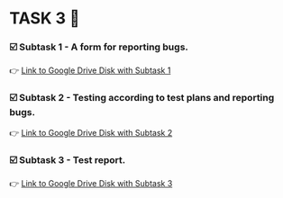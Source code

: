 # TASK 3 🐞

### ☑️ Subtask 1 - A form for reporting bugs.
👉 [Link to Google Drive Disk with Subtask 1](https://docs.google.com/spreadsheets/d/1avJS2puDxlZAwbHyocHoqSF2nmZBbasVCKWK2s5V4C4/edit#gid=0)

### ☑️ Subtask 2 - Testing according to test plans and reporting bugs.
👉 [Link to Google Drive Disk with Subtask 2](https://docs.google.com/spreadsheets/d/1XJAE5RXNxEZNF6pUqKIkV7mDQfn1y6awz9Qq3oigNvo/edit#gid=0)

### ☑️ Subtask 3 - Test report.
👉 [Link to Google Drive Disk with Subtask 3](https://drive.google.com/drive/u/1/folders/1LQ28Z-9QHES4MQxBwAEvkPqjOHOtPwP3)

